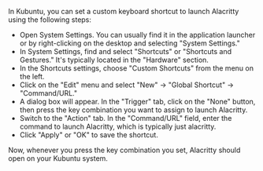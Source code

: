 In Kubuntu, you can set a custom keyboard shortcut to launch Alacritty using the following steps:

- Open System Settings. You can usually find it in the application launcher or by right-clicking on the desktop and selecting "System Settings."
- In System Settings, find and select "Shortcuts" or "Shortcuts and Gestures." It's typically located in the "Hardware" section.
- In the Shortcuts settings, choose "Custom Shortcuts" from the menu on the left.
- Click on the "Edit" menu and select "New" -> "Global Shortcut" -> "Command/URL."
- A dialog box will appear. In the "Trigger" tab, click on the "None" button, then press the key combination you want to assign to launch Alacritty.
- Switch to the "Action" tab. In the "Command/URL" field, enter the command to launch Alacritty, which is typically just alacritty.
- Click "Apply" or "OK" to save the shortcut.

Now, whenever you press the key combination you set, Alacritty should open on your Kubuntu system.